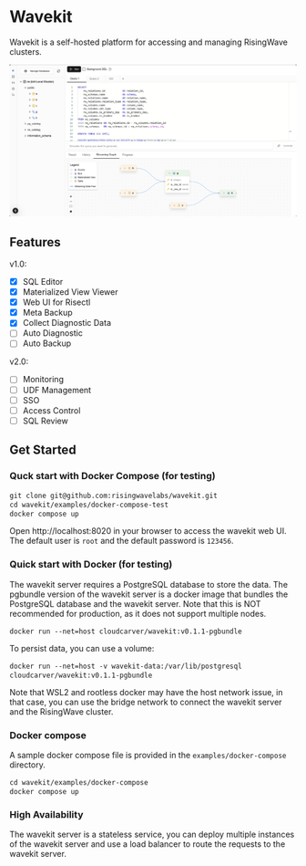 # Wavekit

Wavekit is a self-hosted platform for accessing and managing RisingWave clusters. 

![Wavekit](assets/image.png)

## Features

v1.0:
- [x] SQL Editor
- [x] Materialized View Viewer
- [x] Web UI for Risectl
- [x] Meta Backup
- [x] Collect Diagnostic Data
- [ ] Auto Diagnostic
- [ ] Auto Backup

v2.0:
- [ ] Monitoring
- [ ] UDF Management
- [ ] SSO
- [ ] Access Control
- [ ] SQL Review

## Get Started

### Quck start with Docker Compose (for testing)

```shell
git clone git@github.com:risingwavelabs/wavekit.git
cd wavekit/examples/docker-compose-test
docker compose up
```

Open http://localhost:8020 in your browser to access the wavekit web UI. 
The default user is `root` and the default password is `123456`.

### Quick start with Docker (for testing)

The wavekit server requires a PostgreSQL database to store the data. The pgbundle version of the wavekit server is a docker image that bundles the PostgreSQL database and the wavekit server. Note that this is NOT recommended for production, as it does not support multiple nodes.

```shell
docker run --net=host cloudcarver/wavekit:v0.1.1-pgbundle
```

To persist data, you can use a volume:

```shell
docker run --net=host -v wavekit-data:/var/lib/postgresql cloudcarver/wavekit:v0.1.1-pgbundle
```

Note that WSL2 and rootless docker may have the host network issue, in that case, you can use the bridge network to connect the wavekit server and the RisingWave cluster.

### Docker compose

A sample docker compose file is provided in the `examples/docker-compose` directory.

```shell
cd wavekit/examples/docker-compose
docker compose up
```

### High Availability

The wavekit server is a stateless service, you can deploy multiple instances of the wavekit server and use a load balancer to route the requests to the wavekit server. 
